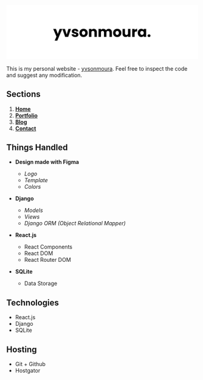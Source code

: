 ![yvsonmoura_logo](https://github.com/Yvson/yvsonmoura/blob/master/github_header.png)


This is my personal website - [yvsonmoura]. Feel free to inspect the code and suggest any modification.
  

## Sections

1.  **[Home]**
2.  **[Portfolio]**
3.  **[Blog]**
4.  **[Contact]**

  

## Things Handled

-  **Design made with Figma**

	-  _Logo_
	-  _Template_
	-  _Colors_

-  **Django**
	-  _Models_
	-  _Views_
	-  _Django ORM (Object Relational Mapper)_

-  **React.js**
	- React Components
	- React DOM
	- React Router DOM

-  **SQLite**
	- Data Storage


## Technologies

- React.js
- Django
- SQLite


## Hosting

- Git + Github
- Hostgator



[yvsonmoura]: <https://yvsonmoura.com/>
[Home]: <https://yvsonmoura.com/>
[Portfolio]: <https://yvsonmoura.com/portfolio>
[Blog]: <https://yvsonmoura.com/blog>
[Contact]: <https://yvsonmoura.com/contact>
